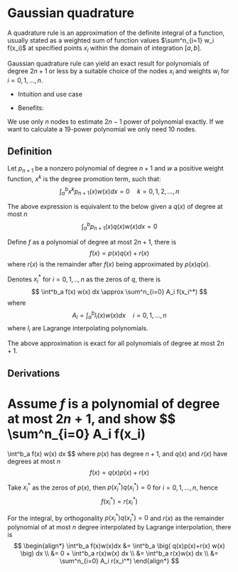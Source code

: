 # Gaussian quadrature

A quadrature rule is an approximation of the definite integral of a function, usually stated as a weighted sum of function values $\sum^n_{i=1} w_i f(x_i)$ at specified points $x_i$ within the domain of integration $[a,b]$. 

Gaussian quadrature rule can yield an exact result for polynomials of degree $2n+1$ or less by a suitable choice of the nodes $x_i$ and weights $w_i$ for $i=0,1,...,n$.

* Intuition and use case



* Benefits:

We use only $n$ nodes to estimate $2n-1$ power of polynomial exactly.  If we want to calculate a $19$-power polynomial we only need $10$ nodes.

## Definition

Let $p_{n+1}$ be a nonzero polynomial of degree $n + 1$ and $w$ a positive weight function, $x^k$ is the degree promotion term, such that:
$$
\int^b_a
x^k p_{n+1}(x) w(x) dx = 0
\quad k=0,1,2,...,n
$$

The above expression is equivalent to the below given a $q(x)$ of degree at most $n$
$$
\int^b_a
p_{n+1}(x) q(x) w(x) dx = 0
$$

Define $f$ as a polynomial of degree at most $2n + 1$, there is
$$
f(x) = p(x) q(x) + r(x)
$$
where $r(x)$ is the remainder after $f(x)$ being approximated by $p(x) q(x)$.

Denotes $x_i^*$ for $i=0,1,..,n$ as the zeros of $q$, there is
$$
\int^b_a f(x) w(x) dx
\approx
\sum^n_{i=0} A_i f(x_i^*)
$$
where 
$$
A_i = \int^b_a l_i(x) w(x) dx 
\quad i=0,1,...,n
$$
where $l_i$ are Lagrange interpolating polynomials. 

The above approximation is exact for all polynomials of degree at most $2n+1$.

## Derivations

Assume $f$ is a polynomial of degree at most $2n + 1$, and show
$$
\sum^n_{i=0} A_i f(x_i)
=
\int^b_a f(x) w(x) dx 
$$
where $p(x)$ has degree $n+1$, and $q(x)$ and $r(x)$ have degrees at most $n$
$$
f(x) = q(x)p(x)+r(x)
$$

Take $x_i^*$ as the zeros of $p(x)$, then $p(x_i^*)q(x_i^*)=0$ for $i=0,1,...,n$, hence
$$
f(x_i^*)=r(x_i^*)
$$

For the integral, by orthogonality $p(x_i^*)q(x_i^*)=0$ and $r(x)$ as the remainder polynomial of at most $n$ degree interpolated by Lagrange interpolation, there is 
$$
\begin{align*}
\int^b_a f(x)w(x)dx
&=
\int^b_a \big(
    q(x)p(x)+r(x) w(x)
    \big)
    dx
\\ &=
0 + \int^b_a r(x)w(x) dx
\\ &=
\int^b_a r(x)w(x) dx
\\ &=
\sum^n_{i=0} A_i r(x_i^*)
\end{align*}
$$